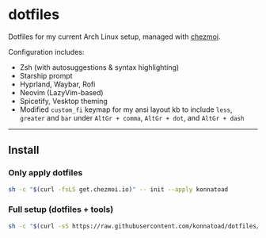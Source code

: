 # dotfiles

Dotfiles for my current Arch Linux setup, managed with [chezmoi](https://www.chezmoi.io).

Configuration includes:

- Zsh (with autosuggestions & syntax highlighting)
- Starship prompt
- Hyprland, Waybar, Rofi
- Neovim (LazyVim-based)
- Spicetify, Vesktop theming
- Modified `custom_fi` keymap for my ansi layout kb to include `less`, `greater` and `bar` under `AltGr + comma`, `AltGr + dot`, and `AltGr + dash`

---

## Install

### Only apply dotfiles

```bash
sh -c "$(curl -fsLS get.chezmoi.io)" -- init --apply konnatoad
```

### Full setup (dotfiles + tools)

```bash
sh -c "$(curl -sS https://raw.githubusercontent.com/konnatoad/dotfiles/main/install.sh)"
```
